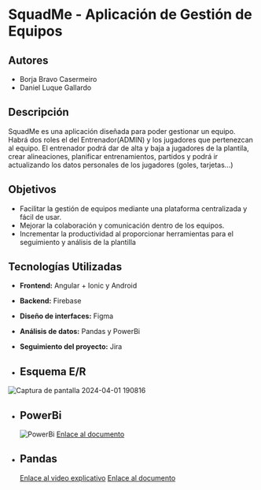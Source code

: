 # SquadMe - Aplicación de Gestión de Equipos

## Autores
- Borja Bravo Casermeiro
- Daniel Luque Gallardo

## Descripción
SquadMe es una aplicación diseñada para poder gestionar un equipo. Habrá dos roles el del Entrenador(ADMIN) y los jugadores que pertenezcan al equipo. El entrenador podrá dar de alta y baja a jugadores de la plantila, crear alineaciones, planificar entrenamientos, partidos y podrá ir actualizando los datos personales de los jugadores (goles, tarjetas...)

## Objetivos
- Facilitar la gestión de equipos mediante una plataforma centralizada y fácil de usar.
- Mejorar la colaboración y comunicación dentro de los equipos.
- Incrementar la productividad al proporcionar herramientas para el seguimiento y análisis de la plantilla

## Tecnologías Utilizadas
- **Frontend:** Angular + Ionic y Android
- **Backend:** Firebase
- **Diseño de interfaces:** Figma
- **Análisis de datos:** Pandas y PowerBi
- **Seguimiento del proyecto:** Jira

- ## Esquema E/R
  
![Captura de pantalla 2024-04-01 190816](https://github.com/squadMe-Proyect/squadme/assets/115071227/162ae281-7acb-465c-ae7b-78aa527f9732)


- ## PowerBi
  ![PowerBi](https://github.com/squadMe-Proyect/squadme/assets/115071227/fe7a0c03-f02b-43e7-a7aa-bf48c011242a)
  [Enlace al documento](/tfg-powerBi.pbix)
  

- ## Pandas
  [Enlace al video explicativo](https://drive.google.com/file/d/14YTREylrgz8TijZ04bYm8O8dMtI3Hg7g/view?usp=sharing)
  [Enlace al documento](/squadme-players.ipynb)  
